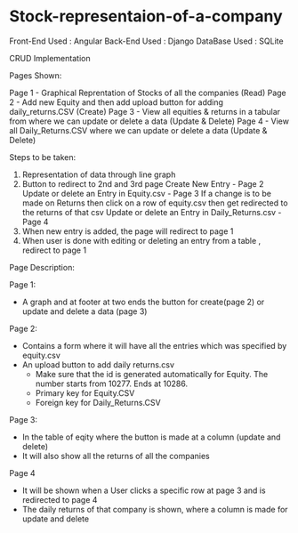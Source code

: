 # Stock-representaion-of-a-company

Front-End Used : Angular
Back-End Used : Django
DataBase Used : SQLite

CRUD Implementation

Pages Shown:

Page 1 - Graphical Reprentation of Stocks of all the companies (Read)
Page 2 - Add new Equity and then add upload button for adding daily_returns.CSV (Create)
Page 3 - View all equities & returns in a tabular from where we can update or delete a data (Update & Delete)
Page 4 - View all Daily_Returns.CSV where we can update or delete a data (Update & Delete)

Steps to be taken:
1. Representation of data through line graph
2. Button to redirect to 2nd and 3rd page 
    Create New Entry - Page 2
    Update or delete an Entry in Equity.csv - Page 3 
    If a change is to be made on Returns then click on a row of equity.csv then get redirected to the returns of that csv
    Update or delete an Entry in Daily_Returns.csv - Page 4 
3. When new entry is added, the page will redirect to page 1
4. When user is done with editing or deleting an entry from a table , redirect to page 1

Page Description:

Page 1: 
- A graph and at footer at two ends the button for create(page 2) or update and delete a data (page 3)

Page 2:
- Contains a form where it will have all the entries which was specified by equity.csv
- An upload button to add daily returns.csv 
  - Make sure that the id is generated automatically for Equity. The number starts from 10277. Ends at 10286.
  - Primary key for Equity.CSV 
  - Foreign key for Daily_Returns.CSV
  
Page 3:
- In the table of eqity where the button is made at a column (update and delete)
- It will also show all the returns of all the companies

Page 4
 - It will be shown when a User clicks a specific row at page 3 and is redirected to page 4
 - The daily returns of that company is shown, where a column is made for update and delete

